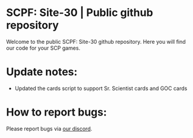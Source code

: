 # SCPF: Site-30 | Public github repository
Welcome to the public SCPF: Site-30 github repository.
Here you will find our code for your SCP games.

# Update notes:
- Updated the cards script to support Sr. Scientist cards and GOC cards

# How to report bugs:
Please report bugs via [our discord](https://discord.gg/hg24Ck6y).

